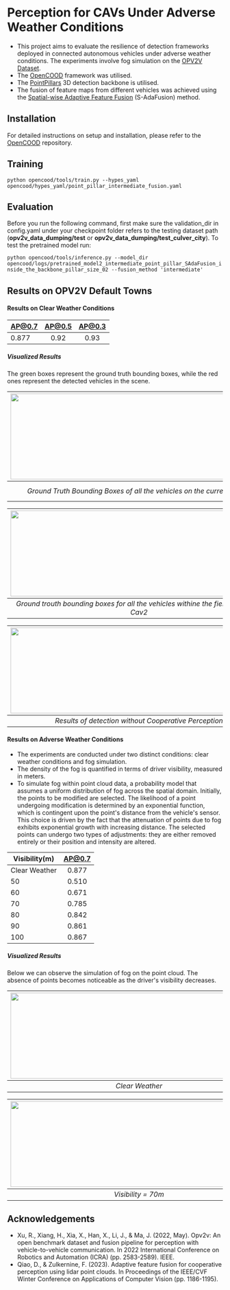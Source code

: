 # Perception for CAVs Under Adverse Weather Conditions

* This project aims to evaluate the resilience of detection frameworks deployed in connected autonomous vehicles under adverse weather conditions. The experiments involve fog simulation on the [OPV2V Dataset](https://mobility-lab.seas.ucla.edu/opv2v/).
* The [OpenCOOD](https://github.com/DerrickXuNu/OpenCOOD) framework was utilised.
* The [PointPillars](https://arxiv.org/abs/1812.05784) 3D detection backbone is utilised.
* The fusion of feature maps from different vehicles was achieved using the [Spatial-wise Adaptive Feature Fusion](https://arxiv.org/abs/2208.00116) (S-AdaFusion) method.

## Installation
For detailed instructions on setup and installation, please refer to the [OpenCOOD](https://github.com/DerrickXuNu/OpenCOOD) repository.

## Training 
`python opencood/tools/train.py --hypes_yaml opencood/hypes_yaml/point_pillar_intermediate_fusion.yaml` 

## Evaluation 
Before you run the following command, first make sure the validation_dir in config.yaml under your checkpoint folder refers to the testing dataset path (**opv2v_data_dumping/test** or **opv2v_data_dumping/test_culver_city**). To test the pretrained model run:  

```python opencood/tools/inference.py --model_dir opencood/logs/pretrained_model2_intermediate_point_pillar_SAdaFusion_inside_the_backbone_pillar_size_02 --fusion_method 'intermediate'```


## Results on OPV2V Default Towns

#### Results on Clear Weather Conditions
| AP@0.7  | AP@0.5  | AP@0.3  |
| ------- |:-------:|:-------:|
|  0.877  |  0.92   |  0.93   |

 ##### Visualized Results
 The green boxes represent the ground truth bounding boxes, while the red ones represent the detected vehicles in the scene.
 
|<img src="https://github.com/DimitraTsakmakopoulou/Perception-For-Connected-Autonomous-Vehicles-Under-Adverse-Weather-Conditions/blob/main/images/GroudTruthBoundingBoxes.png" width="600" height="200">| <img src="https://github.com/DimitraTsakmakopoulou/Perception-For-Connected-Autonomous-Vehicles-Under-Adverse-Weather-Conditions/blob/main/images/cav1_ego.png" width="600" height="200">|
|:--:|:--:|
| *Ground Truth Bounding Boxes of all the vehicles on the current scene* |*Ground trouth bounding boxes for all the vehicles withine the field of view of Cav1*|

|<img src="https://github.com/DimitraTsakmakopoulou/Perception-For-Connected-Autonomous-Vehicles-Under-Adverse-Weather-Conditions/blob/main/images/cav2.png" width="600" height="200">| <img src="https://github.com/DimitraTsakmakopoulou/Perception-For-Connected-Autonomous-Vehicles-Under-Adverse-Weather-Conditions/blob/main/images/cav3.png" width="600" height="200">|
|:--:|:--:|
| *Ground trouth bounding boxes for all the vehicles withine the field of view of Cav2* |*Ground Trouth Bounding Boxes of all the vehicles that are inside the field of view of Cav3*|

|<img src="https://github.com/DimitraTsakmakopoulou/Perception-For-Connected-Autonomous-Vehicles-Under-Adverse-Weather-Conditions/blob/main/images/NoFusion.png" width="600" height="200">| <img src="https://github.com/DimitraTsakmakopoulou/Perception-For-Connected-Autonomous-Vehicles-Under-Adverse-Weather-Conditions/blob/main/images/CooperativeDetection.png" width="600" height="200">|
|:--:|:--:|
| *Results of detection without Cooperative Perception* |*Results of detection with Cooperative Perception*|

#### Results on Adverse Weather Conditions
* The experiments are conducted under two distinct conditions: clear weather conditions and fog simulation. 
* The density of the fog is quantified in terms of driver visibility, measured in meters. 
* To simulate fog within point cloud data, a probability model that assumes a uniform distribution of fog across the spatial domain. Initially, the points to be modified are selected. The likelihood of a point undergoing modification is determined by an exponential function, which is contingent upon the point's distance from the vehicle's sensor. This choice is driven by the fact that the attenuation of points due to fog exhibits exponential growth with increasing distance. The selected points can undergo two types of adjustments: they are either removed entirely or their position and intensity are altered.
  

| Visibility(m) |    AP@0.7     |  
| ------------- |:-------------:|
| Clear Weather |    0.877      |
|      50       |    0.510      |
|      60       |    0.671      |
|      70       |    0.785      |
|      80       |    0.842      |
|      90       |    0.861      |
|      100      |    0.867      |


 ##### Visualized Results
Below we can observe the simulation of fog on the point cloud. The absence of points becomes noticeable as the driver's visibility decreases.

|<img src="https://github.com/DimitraTsakmakopoulou/Perception-For-Connected-Autonomous-Vehicles-Under-Adverse-Weather-Conditions/blob/main/images/Original.png" width="600" height="200">
|:--:|
| *Clear Weather*|

|<img src="https://github.com/DimitraTsakmakopoulou/Perception-For-Connected-Autonomous-Vehicles-Under-Adverse-Weather-Conditions/blob/main/images/Fog_Vis_70.png" width="600" height="200">| <img src="https://github.com/DimitraTsakmakopoulou/Perception-For-Connected-Autonomous-Vehicles-Under-Adverse-Weather-Conditions/blob/main/images/Fog_Vis_50.png" width="600" height="200">|
|:--:|:--:|
| *Visibility = 70m* |*Visibility = 50m (Dense Fog)*|



## Acknowledgements
* Xu, R., Xiang, H., Xia, X., Han, X., Li, J., & Ma, J. (2022, May). Opv2v: An open benchmark dataset and fusion pipeline for perception with vehicle-to-vehicle communication. In 2022 International Conference on Robotics and Automation (ICRA) (pp. 2583-2589). IEEE.
* Qiao, D., & Zulkernine, F. (2023). Adaptive feature fusion for cooperative perception using lidar point clouds. In Proceedings of the IEEE/CVF Winter Conference on Applications of Computer Vision (pp. 1186-1195).
